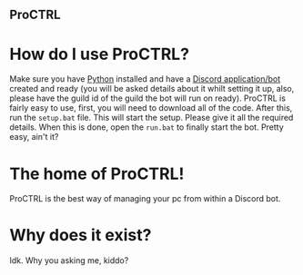 ## ProCTRL
# How do I use ProCTRL?
Make sure you have [Python](https://www.python.org/downloads/) installed and have a [Discord application/bot](https://discord.com/developers/applications/) created and ready (you will be asked details about it whilt setting it up, also, please have the guild id of the guild the bot will run on ready).
ProCTRL is fairly easy to use, first, you will need to download all of the code.
After this, run the `setup.bat` file. This will start the setup. Please give it all the required details.
When this is done, open the `run.bat` to finally start the bot.
Pretty easy, ain't it?
# The home of ProCTRL!
ProCTRL is the best way of managing your pc from within a Discord bot.
# Why does it exist?
Idk. Why you asking me, kiddo?
